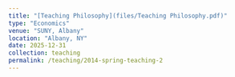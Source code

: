 ```yaml
---
title: "[Teaching Philosophy](files/Teaching Philosophy.pdf)"
type: "Economics"
venue: "SUNY, Albany"
location: "Albany, NY"
date: 2025-12-31
collection: teaching
permalink: /teaching/2014-spring-teaching-2
---
```



